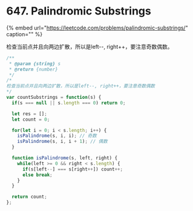 # 647. Palindromic Substrings

{% embed url="https://leetcode.com/problems/palindromic-substrings/" caption="" %}

检查当前点并且向两边扩散，所以是left--, right++，要注意奇数偶数。

```javascript
/**
 * @param {string} s
 * @return {number}
 */
/*
检查当前点并且向两边扩散，所以是left--, right++，要注意奇数偶数
*/
var countSubstrings = function(s) {
  if(s === null || s.length === 0) return 0;

  let res = [];
  let count = 0;

  for(let i = 0; i < s.length; i++) {
    isPalindrome(s, i, i); // 奇数
    isPalindrome(s, i, i + 1); // 偶数
  }

  function isPalindrome(s, left, right) {
    while(left >= 0 && right < s.length) {
      if(s[left--] === s[right++]) count++;
      else break;
    }
  }

  return count;
};
```

